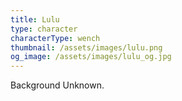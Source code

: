 ```yaml
---
title: Lulu
type: character
characterType: wench
thumbnail: /assets/images/lulu.png
og_image: /assets/images/lulu_og.jpg
---
```

Background Unknown.
